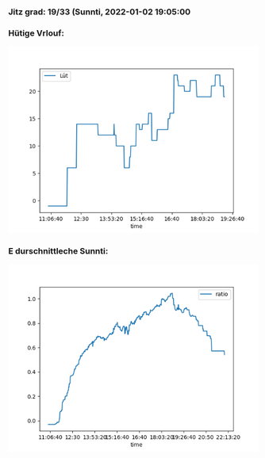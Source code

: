 ### Jitz grad: 19/33 (Sunnti, 2022-01-02 19:05:00

### Hütige Vrlouf:
![Graph](Today.png)

### E durschnittleche Sunnti:
![Graph](Sunnti.png)